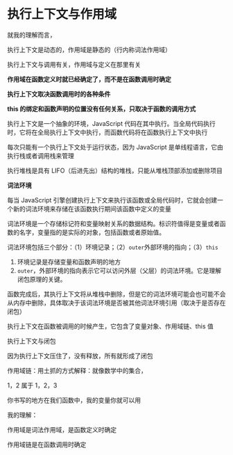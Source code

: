# 执行上下文与作用域

就我的理解而言，

执行上下文是动态的，作用域是静态的（行内称词法作用域）

执行上下文与调用有关，作用域与定义在那里有关

**作用域在函数定义时就已经确定了，而不是在函数调用时确定**

**执行上下文取决函数调用时的各种条件**

**this 的绑定和函数声明的位置没有任何关系，只取决于函数的调用方式**

执行上下文是一个抽象的环境，JavaScript 代码在其中执行。当全局代码执行时，它将在全局执行上下文中执行，而函数代码将在函数执行上下文中执行

每次只能有一个执行上下文处于运行状态，因为 JavaScript 是单线程语言，它由执行栈或者调用栈来管理

执行堆栈是具有 LIFO（后进先出）结构的堆栈，只能从堆栈顶部添加或删除项目

**词法环境**

每当 JavaScript 引擎创建执行上下文来执行该函数或全局代码时，它就会创建一个新的词法环境来存储在该函数执行期间该函数中定义的变量

词法环境是一个存储标记符和变量映射关系的数据结构。标识符值得是变量或者函数的名字，变量指的是实际的对象，包括函数或者原始值。

词法环境包括三个部分：（1）环境记录；（2）`outer`外部环境的指向；（3）`this`

1. 环境记录是存储变量和函数声明的地方
2. `outer`，外部环境的指向表示它可以访问外层（父层）的词法环境。它是理解闭包原理的关键。

函数完成后，其执行上下文将从堆栈中删除，但是它的词法环境可能会也可能不会从内存中删除，具体取决于该词法环境是否被其他词法环境引用（取决于是否存在闭包）

执行上下文在函数被调用的时候产生，它包含了变量对象、作用域链、this 值

执行上下文与闭包

因为执行上下文压住了，没有释放，所有就形成了闭包

作用域链：用土抓的方式解释：就像数学中的集合，

1，2 属于 1，2，3

你书写的地方在我们函数中，我的变量你就可以用

我的理解：

作用域是词法作用域，是函数定义时确定

作用域链是在函数调用时确定
